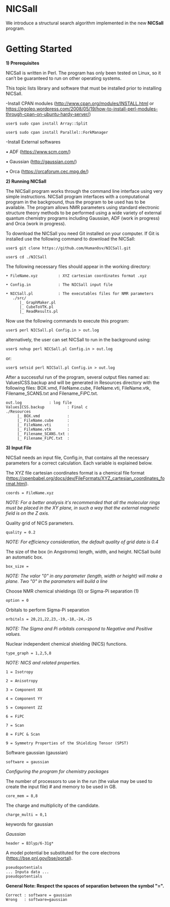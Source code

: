 # NICSall

We introduce a structural search algorithm implemented in the new **NICSall** program.

# Getting Started

**1)	Prerequisites**

NICSall is written in Perl. The program has only been tested on Linux, so it can’t be guaranteed to run on other operating systems.

This topic lists library and software that must be installed prior to installing NICSall.

-Install CPAN modules (http://www.cpan.org/modules/INSTALL.html or https://egoleo.wordpress.com/2008/05/19/how-to-install-perl-modules-through-cpan-on-ubuntu-hardy-server/)

    user$ sudo cpan install Array::Split
      
    user$ sudo cpan install Parallel::ForkManager

-Install External softwares

  •	ADF (https://www.scm.com/)

  •	Gaussian (http://gaussian.com/)

  •	Orca (https://orcaforum.cec.mpg.de/)
  

**2)	Running NICSall**

The NICSall program works through the command line interface using very simple instructions. NICSall program interfaces with a computational program in the background, thus the program to be used has to be available. The program allows NMR parameters using standard electronic structure theory methods to be performed using a wide variety of external quantum chemistry programs including Gaussian, ADF (work in progress) and Orca (work in progress).

To download the NICSall you need Git installed on your computer. If Git is installed use the following command to download the NICSall: 

    user$ git clone https://github.com/HumanOsv/NICSall.git

    user$ cd ./NICSall

The following necessary files should appear in the working directory:

    • FileName.xyz         : XYZ cartesian coordinates format .xyz
    
    • Config.in            : The NICSall input file
    
    • NICSall.pl           : The executables files for NMR parameters
       ./src/
          |_ GraphMaker.pl   
          |_ CubeToVTK.pl    
          |_ ReadResults.pl  
    

Now use the following commands to execute this program:

    user$ perl NICSall.pl Config.in > out.log

alternatively, the user can set NICSall to run in the background using:

    user$ nohup perl NICSall.pl Config.in > out.log

or: 

    user$ setsid perl NICSall.pl Config.in > out.log

After a successful run of the program, several output files named as: ValuesICSS.backup and will be generated in Resources directory with the following files: BOX.vmd, FileName.cube, FileName.vti, FileName.vtk, Filename_SCANS.txt and Filename_FiPC.txt.

	out.log			   : log file
	ValuesICSS.backup          : Final c
	./Resources
	     |_ BOX.vmd            :  
	     |_ FileName.cube      : 
	     |_ FileName.vti       : 
	     |_ FileName.vtk       : 
	     |_ Filename_SCANS.txt :
	     |_ Filename_FiPC.txt  :
		
**3)	Input File**

NICSall needs an input file, Config.in, that contains all the necessary parameters for a correct calculation. Each variable is 
explained below.


The XYZ file cartesian coordinates format is a chemical file format (https://openbabel.org/docs/dev/FileFormats/XYZ_cartesian_coordinates_format.html).

    coords = FileName.xyz

*NOTE: For a better analysis it's recommended that all the molecular rings must be placed in the XY plane, in such a way that the external magnetic field is on the Z axis.*


Quality grid of NICS parameters.

    quality = 0.2

*NOTE: For efficiency consideration, the default quality of grid data is 0.4*


The size of the box (in Angstroms) length, width, and height. NICSall build an automatic box.

    box_size = 


*NOTE: The valor "0" in any parameter (length, width or height) will make a plane. Two "0" in the parameters will build a line*


Choose NMR chemical shieldings (0) or Sigma-Pi separation (1)
    
    option = 0


Orbitals to perform Sigma-Pi separation 

    orbitals = 20,21,22,23,-19,-18,-24,-25

*NOTE: The Sigma and Pi orbitals correspond to Negative and Positive values.*


Nuclear independent chemical shielding (NICS) functions.
    
    type_graph = 1,2,5,8

*NOTE: NICS and related properties.*
 
    1 = Isotropy
   
    2 = Anisotropy
   
    3 = Component XX
   
    4 = Component YY
   
    5 = Component ZZ
   
    6 = FiPC
   
    7 = Scan
   
    8 = FiPC & Scan
   
    9 = Symmetry Properties of the Shielding Tensor (SPST)


Software gaussian (gaussian)

    software = gaussian

*Configuring the program for chemistry packages*


The number of processors to use in the run (the value may be used to create the input file) # and memory to be used in GB.

    core_mem = 8,8


The charge and multiplicity of the candidate.

    charge_multi = 0,1


keywords for gaussian

*Gaussian*

    header = B3lyp/6-31g*


A model potential be substituted for the core electrons (https://bse.pnl.gov/bse/portal).

    pseudopotentials
    ... Inputa data ...
    pseudopotentials


**General Note: Respect the spaces of separation between the symbol "=".**

    Correct : software = gaussian
    Wrong   : software=gaussian
	
	
